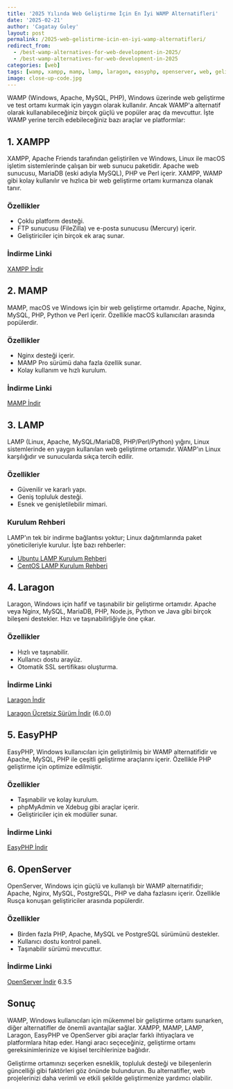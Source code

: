 ```yaml
---
title: '2025 Yılında Web Geliştirme İçin En İyi WAMP Alternatifleri'
date: '2025-02-21'
author: 'Cagatay Guley'
layout: post
permalink: /2025-web-gelistirme-icin-en-iyi-wamp-alternatifleri/
redirect_from:
  - /best-wamp-alternatives-for-web-development-in-2025/
  - /best-wamp-alternatives-for-web-development-in-2025
categories: [web]
tags: [wamp, xampp, mamp, lamp, laragon, easyphp, openserver, web, geliştirme, apache, mysql, php, windows]
image: close-up-code.jpg
---
```


WAMP (Windows, Apache, MySQL, PHP), Windows üzerinde web geliştirme ve test ortamı kurmak için yaygın olarak kullanılır. Ancak WAMP'a alternatif olarak kullanabileceğiniz birçok güçlü ve popüler araç da mevcuttur. İşte WAMP yerine tercih edebileceğiniz bazı araçlar ve platformlar:

## 1. XAMPP

XAMPP, Apache Friends tarafından geliştirilen ve Windows, Linux ile macOS işletim sistemlerinde çalışan bir web sunucu paketidir. Apache web sunucusu, MariaDB (eski adıyla MySQL), PHP ve Perl içerir. XAMPP, WAMP gibi kolay kullanılır ve hızlıca bir web geliştirme ortamı kurmanıza olanak tanır.

### Özellikler

- Çoklu platform desteği.
- FTP sunucusu (FileZilla) ve e-posta sunucusu (Mercury) içerir.
- Geliştiriciler için birçok ek araç sunar.

### İndirme Linki

[XAMPP İndir](https://www.apachefriends.org/index.html)

## 2. MAMP

MAMP, macOS ve Windows için bir web geliştirme ortamıdır. Apache, Nginx, MySQL, PHP, Python ve Perl içerir. Özellikle macOS kullanıcıları arasında popülerdir.

### Özellikler

- Nginx desteği içerir.
- MAMP Pro sürümü daha fazla özellik sunar.
- Kolay kullanım ve hızlı kurulum.

### İndirme Linki

[MAMP İndir](https://www.mamp.info/en/)

## 3. LAMP

LAMP (Linux, Apache, MySQL/MariaDB, PHP/Perl/Python) yığını, Linux sistemlerinde en yaygın kullanılan web geliştirme ortamıdır. WAMP'ın Linux karşılığıdır ve sunucularda sıkça tercih edilir.

### Özellikler

- Güvenilir ve kararlı yapı.
- Geniş topluluk desteği.
- Esnek ve genişletilebilir mimari.

### Kurulum Rehberi

LAMP'ın tek bir indirme bağlantısı yoktur; Linux dağıtımlarında paket yöneticileriyle kurulur. İşte bazı rehberler:

- [Ubuntu LAMP Kurulum Rehberi](https://ubuntu.com/tutorials/install-and-configure-apache#1-overview)
- [CentOS LAMP Kurulum Rehberi](https://www.tecmint.com/install-lamp-in-centos-8/)

## 4. Laragon

Laragon, Windows için hafif ve taşınabilir bir geliştirme ortamıdır. Apache veya Nginx, MySQL, MariaDB, PHP, Node.js, Python ve Java gibi birçok bileşeni destekler. Hızı ve taşınabilirliğiyle öne çıkar.

### Özellikler

- Hızlı ve taşınabilir.
- Kullanıcı dostu arayüz.
- Otomatik SSL sertifikası oluşturma.

### İndirme Linki

[Laragon İndir](https://laragon.org/)

[Laragon Ücretsiz Sürüm İndir](https://github.com/leokhoa/laragon/releases/tag/6.0.0) (6.0.0)

## 5. EasyPHP

EasyPHP, Windows kullanıcıları için geliştirilmiş bir WAMP alternatifidir ve Apache, MySQL, PHP ile çeşitli geliştirme araçlarını içerir. Özellikle PHP geliştirme için optimize edilmiştir.

### Özellikler

- Taşınabilir ve kolay kurulum.
- phpMyAdmin ve Xdebug gibi araçlar içerir.
- Geliştiriciler için ek modüller sunar.

### İndirme Linki

[EasyPHP İndir](https://www.easyphp.org/)

## 6. OpenServer

OpenServer, Windows için güçlü ve kullanışlı bir WAMP alternatifidir; Apache, Nginx, MySQL, PostgreSQL, PHP ve daha fazlasını içerir. Özellikle Rusça konuşan geliştiriciler arasında popülerdir.

### Özellikler

- Birden fazla PHP, Apache, MySQL ve PostgreSQL sürümünü destekler.
- Kullanıcı dostu kontrol paneli.
- Taşınabilir sürümü mevcuttur.

### İndirme Linki

[OpenServer İndir](https://ospanel.io/) 6.3.5

## Sonuç

WAMP, Windows kullanıcıları için mükemmel bir geliştirme ortamı sunarken, diğer alternatifler de önemli avantajlar sağlar. XAMPP, MAMP, LAMP, Laragon, EasyPHP ve OpenServer gibi araçlar farklı ihtiyaçlara ve platformlara hitap eder. Hangi aracı seçeceğiniz, geliştirme ortamı gereksinimlerinize ve kişisel tercihlerinize bağlıdır.

Geliştirme ortamınızı seçerken esneklik, topluluk desteği ve bileşenlerin güncelliği gibi faktörleri göz önünde bulundurun. Bu alternatifler, web projelerinizi daha verimli ve etkili şekilde geliştirmenize yardımcı olabilir.